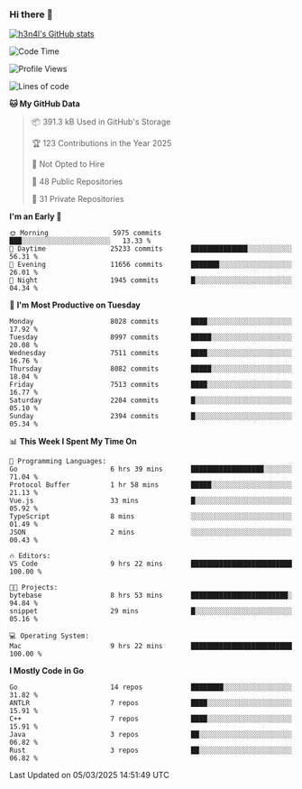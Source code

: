### Hi there 👋

[![h3n4l's GitHub stats](https://github-readme-stats.vercel.app/api?username=h3n4l&count_private=true&show_icons=true&theme=radical)](https://github.com/h3n4l/github-readme-stats)

<!--START_SECTION:waka-->
![Code Time](http://img.shields.io/badge/Code%20Time-2%2C083%20hrs%2058%20mins-blue)

![Profile Views](http://img.shields.io/badge/Profile%20Views-0-blue)

![Lines of code](https://img.shields.io/badge/From%20Hello%20World%20I%27ve%20Written-17.4%20million%20lines%20of%20code-blue)

**🐱 My GitHub Data** 

> 📦 391.3 kB Used in GitHub's Storage 
 > 
> 🏆 123 Contributions in the Year 2025
 > 
> 🚫 Not Opted to Hire
 > 
> 📜 48 Public Repositories 
 > 
> 🔑 31 Private Repositories 
 > 
**I'm an Early 🐤** 

```text
🌞 Morning                5975 commits        ███░░░░░░░░░░░░░░░░░░░░░░   13.33 % 
🌆 Daytime                25233 commits       ██████████████░░░░░░░░░░░   56.31 % 
🌃 Evening                11656 commits       ███████░░░░░░░░░░░░░░░░░░   26.01 % 
🌙 Night                  1945 commits        █░░░░░░░░░░░░░░░░░░░░░░░░   04.34 % 
```
📅 **I'm Most Productive on Tuesday** 

```text
Monday                   8028 commits        ████░░░░░░░░░░░░░░░░░░░░░   17.92 % 
Tuesday                  8997 commits        █████░░░░░░░░░░░░░░░░░░░░   20.08 % 
Wednesday                7511 commits        ████░░░░░░░░░░░░░░░░░░░░░   16.76 % 
Thursday                 8082 commits        █████░░░░░░░░░░░░░░░░░░░░   18.04 % 
Friday                   7513 commits        ████░░░░░░░░░░░░░░░░░░░░░   16.77 % 
Saturday                 2284 commits        █░░░░░░░░░░░░░░░░░░░░░░░░   05.10 % 
Sunday                   2394 commits        █░░░░░░░░░░░░░░░░░░░░░░░░   05.34 % 
```


📊 **This Week I Spent My Time On** 

```text
💬 Programming Languages: 
Go                       6 hrs 39 mins       ██████████████████░░░░░░░   71.04 % 
Protocol Buffer          1 hr 58 mins        █████░░░░░░░░░░░░░░░░░░░░   21.13 % 
Vue.js                   33 mins             █░░░░░░░░░░░░░░░░░░░░░░░░   05.92 % 
TypeScript               8 mins              ░░░░░░░░░░░░░░░░░░░░░░░░░   01.49 % 
JSON                     2 mins              ░░░░░░░░░░░░░░░░░░░░░░░░░   00.43 % 

🔥 Editors: 
VS Code                  9 hrs 22 mins       █████████████████████████   100.00 % 

🐱‍💻 Projects: 
bytebase                 8 hrs 53 mins       ████████████████████████░   94.84 % 
snippet                  29 mins             █░░░░░░░░░░░░░░░░░░░░░░░░   05.16 % 

💻 Operating System: 
Mac                      9 hrs 22 mins       █████████████████████████   100.00 % 
```

**I Mostly Code in Go** 

```text
Go                       14 repos            ████████░░░░░░░░░░░░░░░░░   31.82 % 
ANTLR                    7 repos             ████░░░░░░░░░░░░░░░░░░░░░   15.91 % 
C++                      7 repos             ████░░░░░░░░░░░░░░░░░░░░░   15.91 % 
Java                     3 repos             ██░░░░░░░░░░░░░░░░░░░░░░░   06.82 % 
Rust                     3 repos             ██░░░░░░░░░░░░░░░░░░░░░░░   06.82 % 
```




 Last Updated on 05/03/2025 14:51:49 UTC
<!--END_SECTION:waka-->

